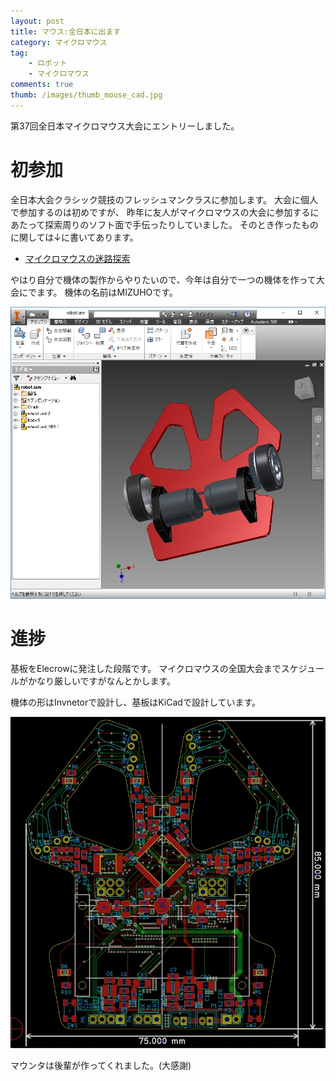 ```yaml
---
layout: post
title: マウス:全日本に出ます
category: マイクロマウス
tag:
    - ロボット
    - マイクロマウス
comments: true
thumb: /images/thumb_mouse_cad.jpg
---
```

第37回全日本マイクロマウス大会にエントリーしました。


# 初参加
全日本大会クラシック競技のフレッシュマンクラスに参加します。
大会に個人で参加するのは初めですが、
昨年に友人がマイクロマウスの大会に参加するにあたって探索周りのソフト面で手伝ったりしていました。
そのとき作ったものに関しては↓に書いてあります。

* [マイクロマウスの迷路探索](http://titech-ssr.blog.jp/archives/1046800312.html)

やはり自分で機体の製作からやりたいので、今年は自分で一つの機体を作って大会にでます。
機体の名前はMIZUHOです。

![](/images/mouse_inventor.jpg)


# 進捗
基板をElecrowに発注した段階です。
マイクロマウスの全国大会までスケジュールがかなり厳しいですがなんとかします。

機体の形はInvnetorで設計し、基板はKiCadで設計しています。

![](/images/mouse_kicad.jpg)

マウンタは後輩が作ってくれました。(大感謝)

